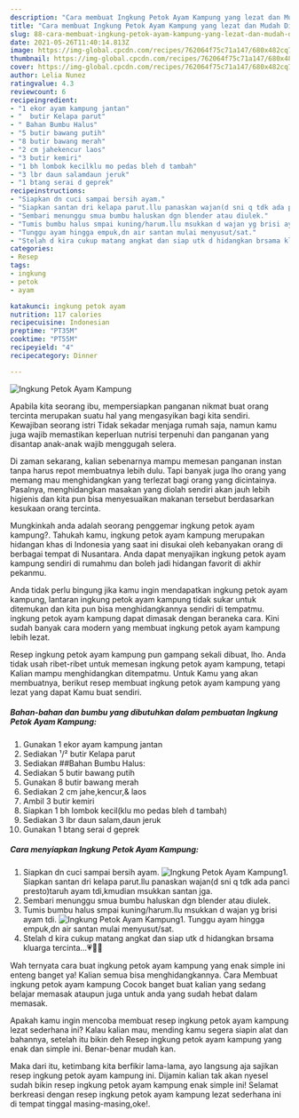```yaml
---
description: "Cara membuat Ingkung Petok Ayam Kampung yang lezat dan Mudah Dibuat"
title: "Cara membuat Ingkung Petok Ayam Kampung yang lezat dan Mudah Dibuat"
slug: 88-cara-membuat-ingkung-petok-ayam-kampung-yang-lezat-dan-mudah-dibuat
date: 2021-05-26T11:40:14.813Z
image: https://img-global.cpcdn.com/recipes/762064f75c71a147/680x482cq70/ingkung-petok-ayam-kampung-foto-resep-utama.jpg
thumbnail: https://img-global.cpcdn.com/recipes/762064f75c71a147/680x482cq70/ingkung-petok-ayam-kampung-foto-resep-utama.jpg
cover: https://img-global.cpcdn.com/recipes/762064f75c71a147/680x482cq70/ingkung-petok-ayam-kampung-foto-resep-utama.jpg
author: Lelia Nunez
ratingvalue: 4.3
reviewcount: 6
recipeingredient:
- "1 ekor ayam kampung jantan"
- "  butir Kelapa parut"
- " Bahan Bumbu Halus"
- "5 butir bawang putih"
- "8 butir bawang merah"
- "2 cm jahekencur laos"
- "3 butir kemiri"
- "1 bh lombok kecilklu mo pedas bleh d tambah"
- "3 lbr daun salamdaun jeruk"
- "1 btang serai d geprek"
recipeinstructions:
- "Siapkan dn cuci sampai bersih ayam."
- "Siapkan santan dri kelapa parut.llu panaskan wajan(d sni q tdk ada panci presto)taruh ayam tdi,kmudian msukkan santan jga."
- "Sembari menunggu smua bumbu haluskan dgn blender atau diulek."
- "Tumis bumbu halus smpai kuning/harum.llu msukkan d wajan yg brisi ayam tdi."
- "Tunggu ayam hingga empuk,dn air santan mulai menyusut/sat."
- "Stelah d kira cukup matang angkat dan siap utk d hidangkan brsama kluarga tercinta...💗🥰🥰"
categories:
- Resep
tags:
- ingkung
- petok
- ayam

katakunci: ingkung petok ayam 
nutrition: 117 calories
recipecuisine: Indonesian
preptime: "PT35M"
cooktime: "PT55M"
recipeyield: "4"
recipecategory: Dinner

---
```



![Ingkung Petok Ayam Kampung](https://img-global.cpcdn.com/recipes/762064f75c71a147/680x482cq70/ingkung-petok-ayam-kampung-foto-resep-utama.jpg)

Apabila kita seorang ibu, mempersiapkan panganan nikmat buat orang tercinta merupakan suatu hal yang mengasyikan bagi kita sendiri. Kewajiban seorang istri Tidak sekadar menjaga rumah saja, namun kamu juga wajib memastikan keperluan nutrisi terpenuhi dan panganan yang disantap anak-anak wajib menggugah selera.

Di zaman  sekarang, kalian sebenarnya mampu memesan panganan instan tanpa harus repot membuatnya lebih dulu. Tapi banyak juga lho orang yang memang mau menghidangkan yang terlezat bagi orang yang dicintainya. Pasalnya, menghidangkan masakan yang diolah sendiri akan jauh lebih higienis dan kita pun bisa menyesuaikan makanan tersebut berdasarkan kesukaan orang tercinta. 



Mungkinkah anda adalah seorang penggemar ingkung petok ayam kampung?. Tahukah kamu, ingkung petok ayam kampung merupakan hidangan khas di Indonesia yang saat ini disukai oleh kebanyakan orang di berbagai tempat di Nusantara. Anda dapat menyajikan ingkung petok ayam kampung sendiri di rumahmu dan boleh jadi hidangan favorit di akhir pekanmu.

Anda tidak perlu bingung jika kamu ingin mendapatkan ingkung petok ayam kampung, lantaran ingkung petok ayam kampung tidak sukar untuk ditemukan dan kita pun bisa menghidangkannya sendiri di tempatmu. ingkung petok ayam kampung dapat dimasak dengan beraneka cara. Kini sudah banyak cara modern yang membuat ingkung petok ayam kampung lebih lezat.

Resep ingkung petok ayam kampung pun gampang sekali dibuat, lho. Anda tidak usah ribet-ribet untuk memesan ingkung petok ayam kampung, tetapi Kalian mampu menghidangkan ditempatmu. Untuk Kamu yang akan membuatnya, berikut resep membuat ingkung petok ayam kampung yang lezat yang dapat Kamu buat sendiri.

<!--inarticleads1-->

##### Bahan-bahan dan bumbu yang dibutuhkan dalam pembuatan Ingkung Petok Ayam Kampung:

1. Gunakan 1 ekor ayam kampung jantan
1. Sediakan  ¹/² butir Kelapa parut
1. Sediakan  ##Bahan Bumbu Halus:
1. Sediakan 5 butir bawang putih
1. Gunakan 8 butir bawang merah
1. Sediakan 2 cm jahe,kencur,&amp; laos
1. Ambil 3 butir kemiri
1. Siapkan 1 bh lombok kecil(klu mo pedas bleh d tambah)
1. Sediakan 3 lbr daun salam,daun jeruk
1. Gunakan 1 btang serai d geprek




<!--inarticleads2-->

##### Cara menyiapkan Ingkung Petok Ayam Kampung:

1. Siapkan dn cuci sampai bersih ayam.
<img src="https://img-global.cpcdn.com/steps/e4dceebddc243bb9/160x128cq70/ingkung-petok-ayam-kampung-langkah-memasak-1-foto.jpg" alt="Ingkung Petok Ayam Kampung">1. Siapkan santan dri kelapa parut.llu panaskan wajan(d sni q tdk ada panci presto)taruh ayam tdi,kmudian msukkan santan jga.
1. Sembari menunggu smua bumbu haluskan dgn blender atau diulek.
1. Tumis bumbu halus smpai kuning/harum.llu msukkan d wajan yg brisi ayam tdi.
<img src="//assets-global.cpcdn.com/assets/icons/button_play-2c75c40dde080a61004c1f40b05d8f140eaff45d7e9e6481dc71c63d2e7c4909.png" alt="Ingkung Petok Ayam Kampung">1. Tunggu ayam hingga empuk,dn air santan mulai menyusut/sat.
1. Stelah d kira cukup matang angkat dan siap utk d hidangkan brsama kluarga tercinta...💗🥰🥰




Wah ternyata cara buat ingkung petok ayam kampung yang enak simple ini enteng banget ya! Kalian semua bisa menghidangkannya. Cara Membuat ingkung petok ayam kampung Cocok banget buat kalian yang sedang belajar memasak ataupun juga untuk anda yang sudah hebat dalam memasak.

Apakah kamu ingin mencoba membuat resep ingkung petok ayam kampung lezat sederhana ini? Kalau kalian mau, mending kamu segera siapin alat dan bahannya, setelah itu bikin deh Resep ingkung petok ayam kampung yang enak dan simple ini. Benar-benar mudah kan. 

Maka dari itu, ketimbang kita berfikir lama-lama, ayo langsung aja sajikan resep ingkung petok ayam kampung ini. Dijamin kalian tak akan nyesel sudah bikin resep ingkung petok ayam kampung enak simple ini! Selamat berkreasi dengan resep ingkung petok ayam kampung lezat sederhana ini di tempat tinggal masing-masing,oke!.

